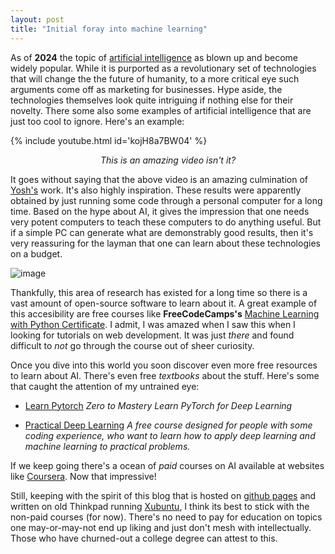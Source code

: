 ```yaml
---
layout: post
title: "Initial foray into machine learning"
---
```


As of __2024__ the topic of [artificial intelligence](https://hbr.org/2023/06/the-ai-hype-cycle-is-distracting-companies) as blown up and become widely popular. While it is purported as a revolutionary set of technologies that will change the the future of humanity, to a more critical eye such arguments come off as marketing for businesses. Hype aside, the technologies themselves look quite intriguing if nothing else for their novelty. There some also some examples of artificial intelligence that are just too cool to ignore. Here's an example:

{% include youtube.html id='kojH8a7BW04' %}   
<p align="center"><i>This is an amazing video isn't it?</i></p>

It goes without saying that the above video is an amazing culmination of [Yosh's](https://www.youtube.com/@yoshtm)  work. It's also highly inspiration. These results were apparently obtained by just running some code through a personal computer for a long time. Based on the hype about AI, it gives the impression that one needs very potent computers to teach these computers to do anything useful. But if a simple PC can generate what are demonstrably good results, then it's very reassuring for the layman that one can learn about these technologies on a budget. 

![image](https://media.istockphoto.com/photos/homeless-man-on-laptop-sitting-in-a-junkyard-having-fun-picture-id176133457?k=20&m=176133457&s=612x612&w=0&h=MuBhGm7qQYhcRfO79hT3PrlVKw_5PoO88yvx_kyelNg=)

Thankfully, this area of research has existed for a long time so there is a vast amount of open-source software to learn about it. A great example of this accesibility are free courses like __FreeCodeCamps's__ [Machine Learning with Python Certificate](https://www.freecodecamp.org/learn/machine-learning-with-python/). I admit, I was amazed when I saw this when I looking for tutorials on web development. It was just _there_ and found difficult to _not_ go through the course out of sheer curiosity. 

Once you dive into this world you soon discover even more free resources to learn about AI. There's even free _textbooks_ about the stuff. Here's some that caught the attention of my untrained eye:

- [Learn Pytorch](https://www.learnpytorch.io/00_pytorch_fundamentals/) _Zero to Mastery Learn PyTorch for Deep Learning_

- [Practical Deep Learning](https://course.fast.ai/) _A free course designed for people with some coding experience, who want to learn how to apply deep learning and machine learning to practical problems._

If we keep going there's a ocean of _paid_ courses on AI available at websites like [Coursera](https://www.coursera.org/search?query=machine%20learning). Now that impressive!  

Still, keeping with the spirit of this blog that is hosted on [github pages](https://pages.github.com/) and written on old Thinkpad running [Xubuntu](https://xubuntu.org/download/), I think its best to stick with the non-paid courses (for now). There's no need to pay for education on topics one may-or-may-not end up liking and just don't mesh with intellectually. Those who have churned-out a college degree can attest to this.

